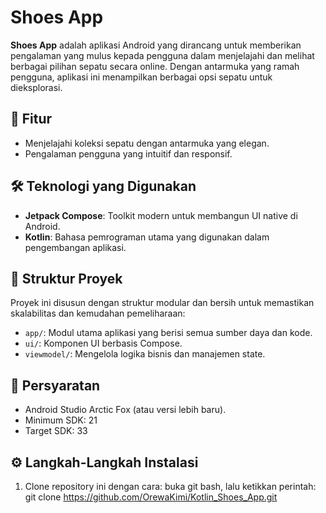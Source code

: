 # Shoes App

**Shoes App** 
adalah aplikasi Android yang dirancang untuk memberikan pengalaman yang mulus kepada pengguna dalam menjelajahi dan melihat berbagai pilihan sepatu secara online. Dengan antarmuka yang ramah pengguna, aplikasi ini menampilkan berbagai opsi sepatu untuk dieksplorasi.

## 🚀 Fitur
- Menjelajahi koleksi sepatu dengan antarmuka yang elegan.
- Pengalaman pengguna yang intuitif dan responsif.

## 🛠️ Teknologi yang Digunakan
- **Jetpack Compose**: Toolkit modern untuk membangun UI native di Android.
- **Kotlin**: Bahasa pemrograman utama yang digunakan dalam pengembangan aplikasi.

## 📂 Struktur Proyek
Proyek ini disusun dengan struktur modular dan bersih untuk memastikan skalabilitas dan kemudahan pemeliharaan:
- `app/`: Modul utama aplikasi yang berisi semua sumber daya dan kode.
- `ui/`: Komponen UI berbasis Compose.
- `viewmodel/`: Mengelola logika bisnis dan manajemen state.

## 🔧 Persyaratan
- Android Studio Arctic Fox (atau versi lebih baru).
- Minimum SDK: 21
- Target SDK: 33

## ⚙️ Langkah-Langkah Instalasi
1. Clone repository ini dengan cara:
   buka git bash, lalu ketikkan perintah:
   git clone https://github.com/OrewaKimi/Kotlin_Shoes_App.git
